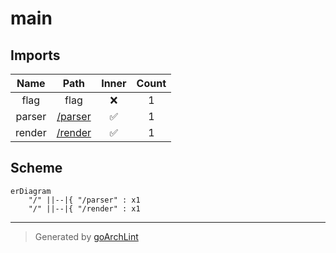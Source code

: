 # main

## Imports

|  Name  |         Path         | Inner | Count |
|:------:|:--------------------:|:-----:|:-----:|
|  flag  |         flag         |  ❌   |   1   |
| parser | [/parser](parser.md) |  ✅   |   1   |
| render | [/render](render.md) |  ✅   |   1   |

## Scheme

```mermaid
erDiagram
    "/" ||--|{ "/parser" : x1
    "/" ||--|{ "/render" : x1
```

---

> Generated by [goArchLint](https://github.com/gbh007/goarchlint)
